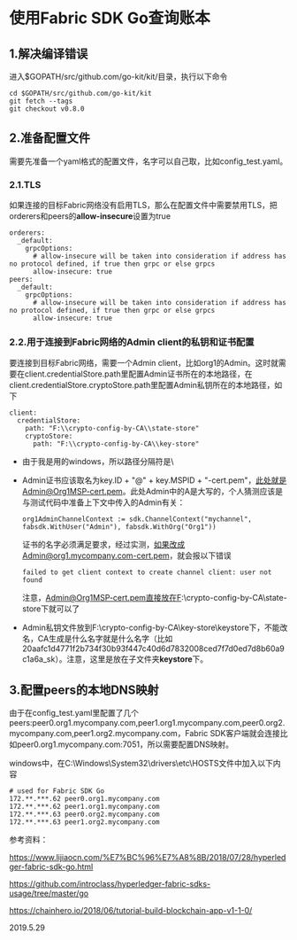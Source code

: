# 使用Fabric SDK Go查询账本

## 1.解决编译错误

进入$GOPATH/src/github.com/go-kit/kit/目录，执行以下命令

	cd $GOPATH/src/github.com/go-kit/kit
	git fetch --tags
	git checkout v0.8.0

## 2.准备配置文件

需要先准备一个yaml格式的配置文件，名字可以自己取，比如config_test.yaml。

### 2.1.TLS

如果连接的目标Fabric网络没有启用TLS，那么在配置文件中需要禁用TLS，把orderers和peers的**allow-insecure**设置为true

	orderers:
	  _default:
		grpcOptions:
		  # allow-insecure will be taken into consideration if address has no protocol defined, if true then grpc or else grpcs
		  allow-insecure: true
	peers:
	  _default:
		grpcOptions:
		  # allow-insecure will be taken into consideration if address has no protocol defined, if true then grpc or else grpcs
		  allow-insecure: true
		  
### 2.2.用于连接到Fabric网络的Admin client的私钥和证书配置

要连接到目标Fabric网络，需要一个Admin client，比如org1的Admin。这时就需要在client.credentialStore.path里配置Admin证书所在的本地路径，在client.credentialStore.cryptoStore.path里配置Admin私钥所在的本地路径，如下

	client:
	  credentialStore:
		path: "F:\\crypto-config-by-CA\\state-store"
		cryptoStore:
		  path: "F:\\crypto-config-by-CA\\key-store"
		  
* 由于我是用的windows，所以路径分隔符是\\

* Admin证书应该取名为key.ID + "@" + key.MSPID + "-cert.pem"，此处就是Admin@Org1MSP-cert.pem。此处Admin中的A是大写的，个人猜测应该是与测试代码中准备上下文中传入的Admin有关：

	  org1AdminChannelContext := sdk.ChannelContext("mychannel", fabsdk.WithUser("Admin"), fabsdk.WithOrg("Org1"))
	
	证书的名字必须满足要求，经过实测，如果改成Admin@org1.mycompany.com-cert.pem，就会报以下错误
	
	  failed to get client context to create channel client: user not found
	  
	注意，Admin@Org1MSP-cert.pem直接放在F:\\crypto-config-by-CA\\state-store下就可以了
	
* Admin私钥文件放到F:\\crypto-config-by-CA\\key-store\\keystore下，不能改名，CA生成是什么名字就是什么名字（比如20aafc1d4771f2b734f30b93f447c40d6d7832008ced7f7d0ed7d8b60a9c1a6a_sk）。注意，这里是放在子文件夹**keystore**下。

## 3.配置peers的本地DNS映射

由于在config_test.yaml里配置了几个peers:peer0.org1.mycompany.com,peer1.org1.mycompany.com,peer0.org2.mycompany.com,peer1.org2.mycompany.com，Fabric SDK客户端就会连接比如peer0.org1.mycompany.com:7051，所以需要配置DNS映射。

windows中，在C:\Windows\System32\drivers\etc\HOSTS文件中加入以下内容

	# used for Fabric SDK Go
	172.**.***.62 peer0.org1.mycompany.com
	172.**.***.62 peer1.org1.mycompany.com
	172.**.***.63 peer0.org2.mycompany.com
	172.**.***.63 peer1.org2.mycompany.com




参考资料：

https://www.lijiaocn.com/%E7%BC%96%E7%A8%8B/2018/07/28/hyperledger-fabric-sdk-go.html

https://github.com/introclass/hyperledger-fabric-sdks-usage/tree/master/go

https://chainhero.io/2018/06/tutorial-build-blockchain-app-v1-1-0/

2019.5.29
